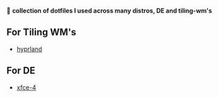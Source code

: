🧩 **collection of dotfiles I used across many distros, DE and tiling-wm's**

## For Tiling WM's

- [hyprland](/hyprland/README-hyprland.md)

## For DE

- [xfce-4](/xfce/README-xfce4.md)